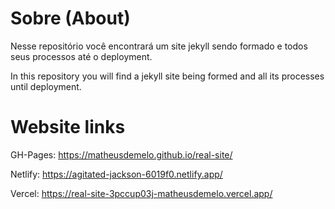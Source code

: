 # Sobre (About)

Nesse repositório você encontrará um site jekyll sendo formado e todos seus processos
até o deployment.

In this repository you will find a jekyll site being formed and all its processes
until deployment.

#  Website links

GH-Pages: https://matheusdemelo.github.io/real-site/

Netlify: https://agitated-jackson-6019f0.netlify.app/

Vercel: https://real-site-3pccup03j-matheusdemelo.vercel.app/
